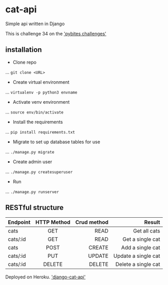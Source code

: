 # cat-api
Simple api written in Django

This is challenge 34 on the ['pybites challenges'](https://pybit.es/)

## installation

* Clone repo

... ```git clone <URL>```

* Create virtual environment

... ```virtualenv -p python3 envname```

* Activate venv environment

... ```source env/bin/activate```

* Install the requirements

... ```pip install requirements.txt```

* Migrate to set up database tables for use

... ```./manage.py migrate``` 

* Create admin user

... ```./manage.py createsuperuser``` 

* Run

... ```./manage.py runserver```

## RESTful structure

| Endpoint       | HTTP Method     | Crud method  | Result               |
| -------------  |:---------------:| ------------:| --------------------:|
| cats           | GET             | READ         | Get all cats         | 
| cats/:id       | GET             | READ         | Get a single cat     |  
| cats           | POST            | CREATE       | Add a single cat     |   
| cats/:id       | PUT             | UPDATE       | Update a single cat  |
| cats/:id       | DELETE          | DELETE       | Delete a single cat  |

Deployed on Heroku. ['django-cat-api'](https://django-cat-api.herokuapp.com)
